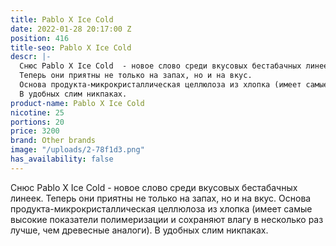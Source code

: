 ```yaml
---
title: Pablo X Ice Cold
date: 2022-01-28 20:17:00 Z
position: 416
title-seo: Pablo X Ice Cold
descr: |-
  Снюс Pablo X Ice Cold  - новое слово среди вкусовых бестабачных линеек.
  Теперь они приятны не только на запах, но и на вкус.
  Основа продукта-микрокристаллическая целлюлоза из хлопка (имеет самые высокие показатели полимеризации и сохраняют влагу в несколько раз лучше, чем древесные аналоги).
  В удобных слим никпаках.
product-name: Pablo X Ice Cold
nicotine: 25
portions: 20
price: 3200
brand: Other brands
image: "/uploads/2-78f1d3.png"
has_availability: false
---
```


Снюс Pablo X Ice Cold  - новое слово среди вкусовых бестабачных линеек.
Теперь они приятны не только на запах, но и на вкус.
Основа продукта-микрокристаллическая целлюлоза из хлопка (имеет самые высокие показатели полимеризации и сохраняют влагу в несколько раз лучше, чем древесные аналоги).
В удобных слим никпаках.